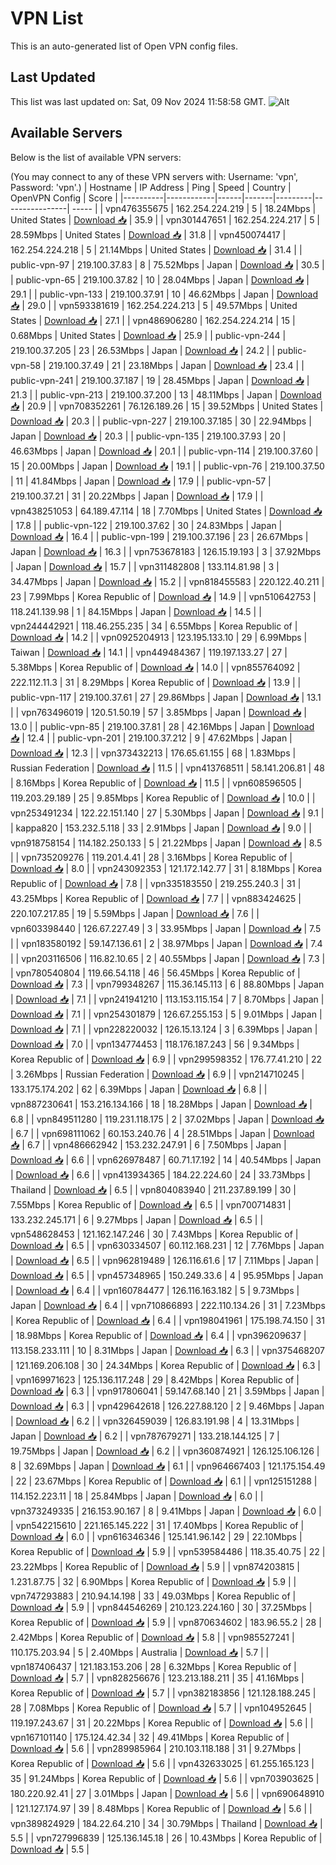 # VPN List

This is an auto-generated list of Open VPN config files.

## Last Updated

This list was last updated on: Sat, 09 Nov 2024 11:58:58 GMT.
![Alt](https://repobeats.axiom.co/api/embed/186b98318ef1479477931607c1ad7d823f12451f.svg "Repobeats analytics image")

## Available Servers

Below is the list of available VPN servers:

(You may connect to any of these VPN servers with: Username: 'vpn', Password: 'vpn'.)
| Hostname | IP Address | Ping | Speed | Country | OpenVPN Config | Score |
|----------|------------|------|-------|---------|----------------| ----- |
| vpn476355675 | 162.254.224.219 | 5 | 18.24Mbps | United States | [Download 📥](./configs/server_0_US.ovpn) | 35.9 |
| vpn301447651 | 162.254.224.217 | 5 | 28.59Mbps | United States | [Download 📥](./configs/server_1_US.ovpn) | 31.8 |
| vpn450074417 | 162.254.224.218 | 5 | 21.14Mbps | United States | [Download 📥](./configs/server_2_US.ovpn) | 31.4 |
| public-vpn-97 | 219.100.37.83 | 8 | 75.52Mbps | Japan | [Download 📥](./configs/server_3_JP.ovpn) | 30.5 |
| public-vpn-65 | 219.100.37.82 | 10 | 28.04Mbps | Japan | [Download 📥](./configs/server_4_JP.ovpn) | 29.1 |
| public-vpn-133 | 219.100.37.91 | 10 | 46.62Mbps | Japan | [Download 📥](./configs/server_5_JP.ovpn) | 29.0 |
| vpn593381619 | 162.254.224.213 | 5 | 49.57Mbps | United States | [Download 📥](./configs/server_6_US.ovpn) | 27.1 |
| vpn486906280 | 162.254.224.214 | 15 | 0.68Mbps | United States | [Download 📥](./configs/server_7_US.ovpn) | 25.9 |
| public-vpn-244 | 219.100.37.205 | 23 | 26.53Mbps | Japan | [Download 📥](./configs/server_8_JP.ovpn) | 24.2 |
| public-vpn-58 | 219.100.37.49 | 21 | 23.18Mbps | Japan | [Download 📥](./configs/server_9_JP.ovpn) | 23.4 |
| public-vpn-241 | 219.100.37.187 | 19 | 28.45Mbps | Japan | [Download 📥](./configs/server_10_JP.ovpn) | 21.3 |
| public-vpn-213 | 219.100.37.200 | 13 | 48.11Mbps | Japan | [Download 📥](./configs/server_11_JP.ovpn) | 20.9 |
| vpn708352261 | 76.126.189.26 | 15 | 39.52Mbps | United States | [Download 📥](./configs/server_12_US.ovpn) | 20.3 |
| public-vpn-227 | 219.100.37.185 | 30 | 22.94Mbps | Japan | [Download 📥](./configs/server_13_JP.ovpn) | 20.3 |
| public-vpn-135 | 219.100.37.93 | 20 | 46.63Mbps | Japan | [Download 📥](./configs/server_14_JP.ovpn) | 20.1 |
| public-vpn-114 | 219.100.37.60 | 15 | 20.00Mbps | Japan | [Download 📥](./configs/server_15_JP.ovpn) | 19.1 |
| public-vpn-76 | 219.100.37.50 | 11 | 41.84Mbps | Japan | [Download 📥](./configs/server_16_JP.ovpn) | 17.9 |
| public-vpn-57 | 219.100.37.21 | 31 | 20.22Mbps | Japan | [Download 📥](./configs/server_17_JP.ovpn) | 17.9 |
| vpn438251053 | 64.189.47.114 | 18 | 7.70Mbps | United States | [Download 📥](./configs/server_18_US.ovpn) | 17.8 |
| public-vpn-122 | 219.100.37.62 | 30 | 24.83Mbps | Japan | [Download 📥](./configs/server_19_JP.ovpn) | 16.4 |
| public-vpn-199 | 219.100.37.196 | 23 | 26.67Mbps | Japan | [Download 📥](./configs/server_20_JP.ovpn) | 16.3 |
| vpn753678183 | 126.15.19.193 | 3 | 37.92Mbps | Japan | [Download 📥](./configs/server_21_JP.ovpn) | 15.7 |
| vpn311482808 | 133.114.81.98 | 3 | 34.47Mbps | Japan | [Download 📥](./configs/server_22_JP.ovpn) | 15.2 |
| vpn818455583 | 220.122.40.211 | 23 | 7.99Mbps | Korea Republic of | [Download 📥](./configs/server_23_KR.ovpn) | 14.9 |
| vpn510642753 | 118.241.139.98 | 1 | 84.15Mbps | Japan | [Download 📥](./configs/server_24_JP.ovpn) | 14.5 |
| vpn244442921 | 118.46.255.235 | 34 | 6.55Mbps | Korea Republic of | [Download 📥](./configs/server_25_KR.ovpn) | 14.2 |
| vpn0925204913 | 123.195.133.10 | 29 | 6.99Mbps | Taiwan | [Download 📥](./configs/server_26_TW.ovpn) | 14.1 |
| vpn449484367 | 119.197.133.27 | 27 | 5.38Mbps | Korea Republic of | [Download 📥](./configs/server_27_KR.ovpn) | 14.0 |
| vpn855764092 | 222.112.11.3 | 31 | 8.29Mbps | Korea Republic of | [Download 📥](./configs/server_28_KR.ovpn) | 13.9 |
| public-vpn-117 | 219.100.37.61 | 27 | 29.86Mbps | Japan | [Download 📥](./configs/server_29_JP.ovpn) | 13.1 |
| vpn763496019 | 120.51.50.19 | 57 | 3.85Mbps | Japan | [Download 📥](./configs/server_30_JP.ovpn) | 13.0 |
| public-vpn-85 | 219.100.37.81 | 28 | 42.16Mbps | Japan | [Download 📥](./configs/server_31_JP.ovpn) | 12.4 |
| public-vpn-201 | 219.100.37.212 | 9 | 47.62Mbps | Japan | [Download 📥](./configs/server_32_JP.ovpn) | 12.3 |
| vpn373432213 | 176.65.61.155 | 68 | 1.83Mbps | Russian Federation | [Download 📥](./configs/server_33_RU.ovpn) | 11.5 |
| vpn413768511 | 58.141.206.81 | 48 | 8.16Mbps | Korea Republic of | [Download 📥](./configs/server_34_KR.ovpn) | 11.5 |
| vpn608596505 | 119.203.29.189 | 25 | 9.85Mbps | Korea Republic of | [Download 📥](./configs/server_35_KR.ovpn) | 10.0 |
| vpn253491234 | 122.22.151.140 | 27 | 5.30Mbps | Japan | [Download 📥](./configs/server_36_JP.ovpn) | 9.1 |
| kappa820 | 153.232.5.118 | 33 | 2.91Mbps | Japan | [Download 📥](./configs/server_37_JP.ovpn) | 9.0 |
| vpn918758154 | 114.182.250.133 | 5 | 21.22Mbps | Japan | [Download 📥](./configs/server_38_JP.ovpn) | 8.5 |
| vpn735209276 | 119.201.4.41 | 28 | 3.16Mbps | Korea Republic of | [Download 📥](./configs/server_39_KR.ovpn) | 8.0 |
| vpn243092353 | 121.172.142.77 | 31 | 8.18Mbps | Korea Republic of | [Download 📥](./configs/server_40_KR.ovpn) | 7.8 |
| vpn335183550 | 219.255.240.3 | 31 | 43.25Mbps | Korea Republic of | [Download 📥](./configs/server_41_KR.ovpn) | 7.7 |
| vpn883424625 | 220.107.217.85 | 19 | 5.59Mbps | Japan | [Download 📥](./configs/server_42_JP.ovpn) | 7.6 |
| vpn603398440 | 126.67.227.49 | 3 | 33.95Mbps | Japan | [Download 📥](./configs/server_43_JP.ovpn) | 7.5 |
| vpn183580192 | 59.147.136.61 | 2 | 38.97Mbps | Japan | [Download 📥](./configs/server_44_JP.ovpn) | 7.4 |
| vpn203116506 | 116.82.10.65 | 2 | 40.55Mbps | Japan | [Download 📥](./configs/server_45_JP.ovpn) | 7.3 |
| vpn780540804 | 119.66.54.118 | 46 | 56.45Mbps | Korea Republic of | [Download 📥](./configs/server_46_KR.ovpn) | 7.3 |
| vpn799348267 | 115.36.145.113 | 6 | 88.80Mbps | Japan | [Download 📥](./configs/server_47_JP.ovpn) | 7.1 |
| vpn241941210 | 113.153.115.154 | 7 | 8.70Mbps | Japan | [Download 📥](./configs/server_48_JP.ovpn) | 7.1 |
| vpn254301879 | 126.67.255.153 | 5 | 9.01Mbps | Japan | [Download 📥](./configs/server_49_JP.ovpn) | 7.1 |
| vpn228220032 | 126.15.13.124 | 3 | 6.39Mbps | Japan | [Download 📥](./configs/server_50_JP.ovpn) | 7.0 |
| vpn134774453 | 118.176.187.243 | 56 | 9.34Mbps | Korea Republic of | [Download 📥](./configs/server_51_KR.ovpn) | 6.9 |
| vpn299598352 | 176.77.41.210 | 22 | 3.26Mbps | Russian Federation | [Download 📥](./configs/server_52_RU.ovpn) | 6.9 |
| vpn214710245 | 133.175.174.202 | 62 | 6.39Mbps | Japan | [Download 📥](./configs/server_53_JP.ovpn) | 6.8 |
| vpn887230641 | 153.216.134.166 | 18 | 18.28Mbps | Japan | [Download 📥](./configs/server_54_JP.ovpn) | 6.8 |
| vpn849511280 | 119.231.118.175 | 2 | 37.02Mbps | Japan | [Download 📥](./configs/server_55_JP.ovpn) | 6.7 |
| vpn698111062 | 60.153.240.76 | 4 | 28.51Mbps | Japan | [Download 📥](./configs/server_56_JP.ovpn) | 6.7 |
| vpn486662942 | 153.232.247.91 | 6 | 7.50Mbps | Japan | [Download 📥](./configs/server_57_JP.ovpn) | 6.6 |
| vpn626978487 | 60.71.17.192 | 14 | 40.54Mbps | Japan | [Download 📥](./configs/server_58_JP.ovpn) | 6.6 |
| vpn413934365 | 184.22.224.60 | 24 | 33.73Mbps | Thailand | [Download 📥](./configs/server_59_TH.ovpn) | 6.5 |
| vpn804083940 | 211.237.89.199 | 30 | 7.55Mbps | Korea Republic of | [Download 📥](./configs/server_60_KR.ovpn) | 6.5 |
| vpn700714831 | 133.232.245.171 | 6 | 9.27Mbps | Japan | [Download 📥](./configs/server_61_JP.ovpn) | 6.5 |
| vpn548628453 | 121.162.147.246 | 30 | 7.43Mbps | Korea Republic of | [Download 📥](./configs/server_62_KR.ovpn) | 6.5 |
| vpn630334507 | 60.112.168.231 | 12 | 7.76Mbps | Japan | [Download 📥](./configs/server_63_JP.ovpn) | 6.5 |
| vpn962819489 | 126.116.61.6 | 17 | 7.11Mbps | Japan | [Download 📥](./configs/server_64_JP.ovpn) | 6.5 |
| vpn457348965 | 150.249.33.6 | 4 | 95.95Mbps | Japan | [Download 📥](./configs/server_65_JP.ovpn) | 6.4 |
| vpn160784477 | 126.116.163.182 | 5 | 9.73Mbps | Japan | [Download 📥](./configs/server_66_JP.ovpn) | 6.4 |
| vpn710866893 | 222.110.134.26 | 31 | 7.23Mbps | Korea Republic of | [Download 📥](./configs/server_67_KR.ovpn) | 6.4 |
| vpn198041961 | 175.198.74.150 | 31 | 18.98Mbps | Korea Republic of | [Download 📥](./configs/server_68_KR.ovpn) | 6.4 |
| vpn396209637 | 113.158.233.111 | 10 | 8.31Mbps | Japan | [Download 📥](./configs/server_69_JP.ovpn) | 6.3 |
| vpn375468207 | 121.169.206.108 | 30 | 24.34Mbps | Korea Republic of | [Download 📥](./configs/server_70_KR.ovpn) | 6.3 |
| vpn169971623 | 125.136.117.248 | 29 | 8.42Mbps | Korea Republic of | [Download 📥](./configs/server_71_KR.ovpn) | 6.3 |
| vpn917806041 | 59.147.68.140 | 21 | 3.59Mbps | Japan | [Download 📥](./configs/server_72_JP.ovpn) | 6.3 |
| vpn429642618 | 126.227.88.120 | 2 | 9.46Mbps | Japan | [Download 📥](./configs/server_73_JP.ovpn) | 6.2 |
| vpn326459039 | 126.83.191.98 | 4 | 13.31Mbps | Japan | [Download 📥](./configs/server_74_JP.ovpn) | 6.2 |
| vpn787679271 | 133.218.144.125 | 7 | 19.75Mbps | Japan | [Download 📥](./configs/server_75_JP.ovpn) | 6.2 |
| vpn360874921 | 126.125.106.126 | 8 | 32.69Mbps | Japan | [Download 📥](./configs/server_76_JP.ovpn) | 6.1 |
| vpn964667403 | 121.175.154.49 | 22 | 23.67Mbps | Korea Republic of | [Download 📥](./configs/server_77_KR.ovpn) | 6.1 |
| vpn125151288 | 114.152.223.11 | 18 | 25.84Mbps | Japan | [Download 📥](./configs/server_78_JP.ovpn) | 6.0 |
| vpn373249335 | 216.153.90.167 | 8 | 9.41Mbps | Japan | [Download 📥](./configs/server_79_JP.ovpn) | 6.0 |
| vpn542215610 | 221.165.145.222 | 31 | 17.40Mbps | Korea Republic of | [Download 📥](./configs/server_80_KR.ovpn) | 6.0 |
| vpn616346346 | 125.141.96.142 | 29 | 22.10Mbps | Korea Republic of | [Download 📥](./configs/server_81_KR.ovpn) | 5.9 |
| vpn539584486 | 118.35.40.75 | 22 | 23.22Mbps | Korea Republic of | [Download 📥](./configs/server_82_KR.ovpn) | 5.9 |
| vpn874203815 | 1.231.87.75 | 32 | 6.90Mbps | Korea Republic of | [Download 📥](./configs/server_83_KR.ovpn) | 5.9 |
| vpn747293883 | 210.94.14.198 | 33 | 49.03Mbps | Korea Republic of | [Download 📥](./configs/server_84_KR.ovpn) | 5.9 |
| vpn844546269 | 210.123.224.160 | 30 | 37.25Mbps | Korea Republic of | [Download 📥](./configs/server_85_KR.ovpn) | 5.9 |
| vpn870634602 | 183.96.55.2 | 28 | 2.42Mbps | Korea Republic of | [Download 📥](./configs/server_86_KR.ovpn) | 5.8 |
| vpn985527241 | 110.175.203.94 | 5 | 2.40Mbps | Australia | [Download 📥](./configs/server_87_AU.ovpn) | 5.7 |
| vpn187406437 | 121.183.153.206 | 28 | 6.32Mbps | Korea Republic of | [Download 📥](./configs/server_88_KR.ovpn) | 5.7 |
| vpn828256676 | 123.213.188.211 | 35 | 41.16Mbps | Korea Republic of | [Download 📥](./configs/server_89_KR.ovpn) | 5.7 |
| vpn382183856 | 121.128.188.245 | 28 | 7.08Mbps | Korea Republic of | [Download 📥](./configs/server_90_KR.ovpn) | 5.7 |
| vpn104952645 | 119.197.243.67 | 31 | 20.22Mbps | Korea Republic of | [Download 📥](./configs/server_91_KR.ovpn) | 5.6 |
| vpn167101140 | 175.124.42.34 | 32 | 49.41Mbps | Korea Republic of | [Download 📥](./configs/server_92_KR.ovpn) | 5.6 |
| vpn289985964 | 210.103.118.188 | 31 | 9.27Mbps | Korea Republic of | [Download 📥](./configs/server_93_KR.ovpn) | 5.6 |
| vpn432633025 | 61.255.165.123 | 35 | 91.24Mbps | Korea Republic of | [Download 📥](./configs/server_94_KR.ovpn) | 5.6 |
| vpn703903625 | 180.220.92.41 | 27 | 3.01Mbps | Japan | [Download 📥](./configs/server_95_JP.ovpn) | 5.6 |
| vpn690648910 | 121.127.174.97 | 39 | 8.48Mbps | Korea Republic of | [Download 📥](./configs/server_96_KR.ovpn) | 5.6 |
| vpn389824929 | 184.22.64.210 | 34 | 30.79Mbps | Thailand | [Download 📥](./configs/server_97_TH.ovpn) | 5.5 |
| vpn727996839 | 125.136.145.18 | 26 | 10.43Mbps | Korea Republic of | [Download 📥](./configs/server_98_KR.ovpn) | 5.5 |
